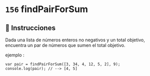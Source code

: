 # `156` findPairForSum

## 📝 Instrucciones

Dada una lista de números enteros no negativos y un total objetivo, encuentra un par de números que sumen el total objetivo.

ejemplo : 
```Js
var pair = findPairForSum([3, 34, 4, 12, 5, 2], 9);
console.log(pair); // --> [4, 5]
```